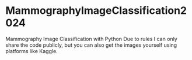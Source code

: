 # MammographyImageClassification2024
Mammography Image Classification with Python
Due to rules I can only share the code publicly, but you can also get the images yourself using platforms like Kaggle.
